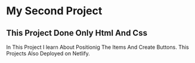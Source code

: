 # My Second Project

## This Project Done Only Html And Css

In This Project I learn About Positionig The Items And Create Buttons. This Projects Also Deployed on Netlify.


